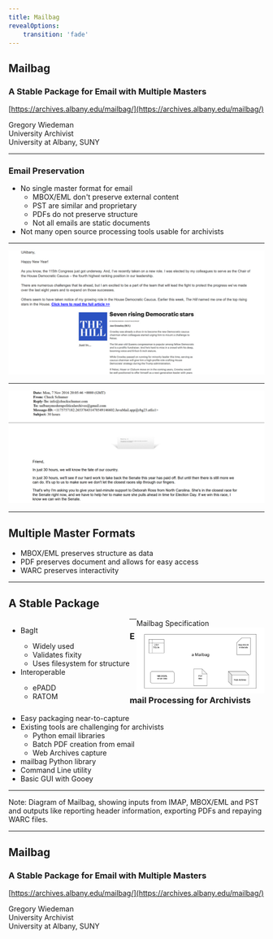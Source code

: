 ```yaml
---
title: Mailbag
revealOptions:
    transition: 'fade'
---
```

<style>
.fLeft {float: left; max-width: 50%;}
.fRight {float: right; max-width: 50%;}
#smallLink {font-size: 18px;}
.whitebg {background-color: #fff; margin-top: 30% !important; padding: 15px !important; border-radius: 15px;}
.reveal section img {border: none;}
.reveal h1,
.reveal h2,
.reveal h3,
.reveal h4,
.reveal h5,
.reveal h6 {
	font-family: "Montserrat", Roboto , sans-serif;
	text-transform: initial;
	font-weight: bold;
}
.wrap{
position:relative;
  height:30vh;
  border-left:15px solid #000;
  padding:5vh 20px;
}
.arrow {
  position:absolute;
  left:-43px;
  width: 70px;
  bottom: -20px;
}
.up{top:-20px;}
.slide-background-content{background-size:contain!important;}
</style>

## Mailbag
### A Stable Package for Email with Multiple Masters

[https://archives.albany.edu/mailbag/](https://archives.albany.edu/mailbag/)

Gregory Wiedeman<br/>
University Archivist<br/>
University at Albany, SUNY


---

### Email Preservation

* No single master format for email
	* MBOX/EML don't preserve external content
	* PST are similar and proprietary
	* PDFs do not preserve structure
	* Not all emails are static documents
* Not many open source processing tools usable for archivists

---

<img src="img/emailImage.png" alt="2017 Email from Joe Crowley with embeded image of article calling him a rising star. The link is an expired redirect." />

---

<img src="img/email404.png" alt="2016 Email from Chuck Schumer displaying a 404 error where an image might be." />

---

## Multiple Master Formats

* MBOX/EML preserves structure as data
* PDF preserves document and allows for easy access
* WARC preserves interactivity

---

## A Stable Package


<div class="fLeft">
<ul>
<li>BagIt</li>
  <ul>
  <li>Widely used</li>
  <li>Validates fixity</li>
  <li>Uses filesystem for structure</li>
  </ul>
<li>Interoperable</li>
  <ul>
  <li>ePADD</li>
  <li>RATOM</li>
  </ul>
</ul>
</div>
<div class="fRight">
Mailbag Specification
 <img src="img/mailbagSpec.png" alt="Diagram of a Mailbag, including a space for MBOX/EML files, PDF files, and Web Archives with metadata in bag-info.txt" />
</div>

---

### Email Processing for Archivists

* Easy packaging near-to-capture
* Existing tools are challenging for archivists
  * Python email libraries
  * Batch PDF creation from email
  * Web Archives capture
* mailbag Python library
* Command Line utility
* Basic GUI with Gooey

---

<!-- .slide: data-background="img/mailbag.png" -->

Note: Diagram of Mailbag, showing inputs from IMAP, MBOX/EML and PST and outputs like reporting header information, exporting PDFs and repaying WARC files.

---


## Mailbag
### A Stable Package for Email with Multiple Masters

[https://archives.albany.edu/mailbag/](https://archives.albany.edu/mailbag/)

Gregory Wiedeman<br/>
University Archivist<br/>
University at Albany, SUNY